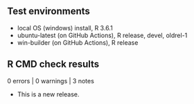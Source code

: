 ## Test environments
* local OS (windows) install, R 3.6.1
* ubuntu-latest (on GitHub Actions), R release, devel, oldrel-1
* win-builder (on GitHub Actions), R release

## R CMD check results

0 errors | 0 warnings | 3 notes

* This is a new release.
